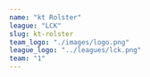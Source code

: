 ```yaml
---
name: "kt Rolster"
league: "LCK"
slug: kt-rolster
team_logo: "./images/logo.png"
league_logo: "../leagues/lck.png"
team: "1"
---
```


<!-- markdownlint-disable MD033 -->

<team name="kt Rolster" logo="https://lolstatic-a.akamaihd.net/esports-assets/production/team/kt-rolster-dv9kvyjx.png">
    <player name="SMEB" role="TOP" img="https://lolstatic-a.akamaihd.net/esports-assets/production/player/smeb-1fx5207v.png" ></player>
    <player name="SCORE" role="JUNGLE" img="https://lolstatic-a.akamaihd.net/esports-assets/production/player/score-9hlp4pxc.png" ></player>
    <player name="UCAL" role="MID" img="https://lolstatic-a.akamaihd.net/esports-assets/production/player/ucal-b253dmet.png" ></player>
    <player name="DEFT" role="ADC" img="https://lolstatic-a.akamaihd.net/esports-assets/production/player/deft-b14e3b81.png" ></player>
    <player name="MATA" role="SUPPORT" img="https://lolstatic-a.akamaihd.net/esports-assets/production/player/mata-ehqnkasq.png" ></player>
</team>